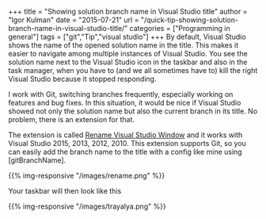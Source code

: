 +++
title = "Showing solution branch name in Visual Studio title"
author = "Igor Kulman"
date = "2015-07-21"
url = "/quick-tip-showing-solution-branch-name-in-visual-studio-title/"
categories = ["Programming in general"]
tags = ["git","Tip","visual studio"]
+++
By default, Visual Studio shows the name of the opened solution name in the title. This makes it easier to navigate among multiple instances of Visual Studio. You see the solution name next to the Visual Studio icon in the taskbar and also in the task manager, when you have to (and we all sometimes have to) kill the right Visual Studio because it stopped responding.

I work with Git, switching branches frequently, especially working on features and bug fixes. In this situation, it would be nice if Visual Studio showed not only the solution name but also the current branch in its title. No problem, there is an extension for that.

The extension is called [Rename Visual Studio Window][1] and it works with Visual Studio 2015, 2013, 2012, 2010. This extension supports Git, so you can easily add the branch name to the title with a config like mine using [gitBranchName].

{{% img-responsive "/images/rename.png" %}}

<!--more-->

Your taskbar will then look like this

{{% img-responsive "/images/trayalya.png" %}}

 [1]: https://visualstudiogallery.msdn.microsoft.com/f3f23845-5b1e-4811-882f-60b7181fa6d6

